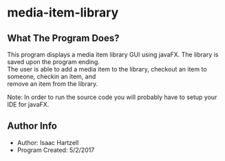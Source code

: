 # media-item-library

## What The Program Does?
This program displays a media item library GUI using javaFX. The library is saved upon the program ending.\
The user is able to add a media item to the library, checkout an item to someone, checkin an item, and\
remove an item from the library.

Note: In order to run the source code you will probably have to setup your IDE for javaFX.

## Author Info
- Author: Isaac Hartzell
- Program Created: 5/2/2017
